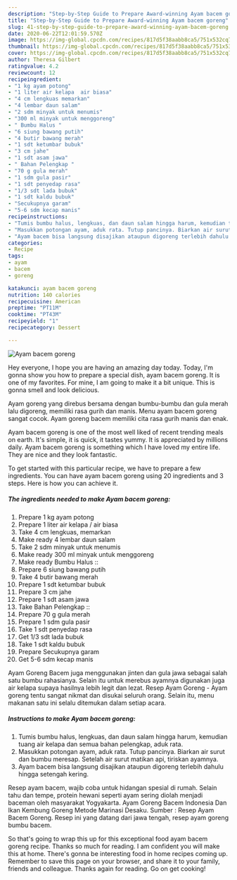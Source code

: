 ```yaml
---
description: "Step-by-Step Guide to Prepare Award-winning Ayam bacem goreng"
title: "Step-by-Step Guide to Prepare Award-winning Ayam bacem goreng"
slug: 41-step-by-step-guide-to-prepare-award-winning-ayam-bacem-goreng
date: 2020-06-22T12:01:59.570Z
image: https://img-global.cpcdn.com/recipes/817d5f38aabb8ca5/751x532cq70/ayam-bacem-goreng-foto-resep-utama.jpg
thumbnail: https://img-global.cpcdn.com/recipes/817d5f38aabb8ca5/751x532cq70/ayam-bacem-goreng-foto-resep-utama.jpg
cover: https://img-global.cpcdn.com/recipes/817d5f38aabb8ca5/751x532cq70/ayam-bacem-goreng-foto-resep-utama.jpg
author: Theresa Gilbert
ratingvalue: 4.2
reviewcount: 12
recipeingredient:
- "1 kg ayam potong"
- "1 liter air kelapa  air biasa"
- "4 cm lengkuas memarkan"
- "4 lembar daun salam"
- "2 sdm minyak untuk menumis"
- "300 ml minyak untuk menggoreng"
- " Bumbu Halus "
- "6 siung bawang putih"
- "4 butir bawang merah"
- "1 sdt ketumbar bubuk"
- "3 cm jahe"
- "1 sdt asam jawa"
- " Bahan Pelengkap "
- "70 g gula merah"
- "1 sdm gula pasir"
- "1 sdt penyedap rasa"
- "1/3 sdt lada bubuk"
- "1 sdt kaldu bubuk"
- "Secukupnya garam"
- "5-6 sdm kecap manis"
recipeinstructions:
- "Tumis bumbu halus, lengkuas, dan daun salam hingga harum, kemudian tuang air kelapa dan semua bahan pelengkap, aduk rata."
- "Masukkan potongan ayam, aduk rata. Tutup pancinya. Biarkan air surut dan bumbu meresap. Setelah air surut matikan api, tiriskan ayamnya."
- "Ayam bacem bisa langsung disajikan ataupun digoreng terlebih dahulu hingga setengah kering."
categories:
- Recipe
tags:
- ayam
- bacem
- goreng

katakunci: ayam bacem goreng 
nutrition: 140 calories
recipecuisine: American
preptime: "PT11M"
cooktime: "PT43M"
recipeyield: "1"
recipecategory: Dessert

---
```



![Ayam bacem goreng](https://img-global.cpcdn.com/recipes/817d5f38aabb8ca5/751x532cq70/ayam-bacem-goreng-foto-resep-utama.jpg)

Hey everyone, I hope you are having an amazing day today. Today, I'm gonna show you how to prepare a special dish, ayam bacem goreng. It is one of my favorites. For mine, I am going to make it a bit unique. This is gonna smell and look delicious.

Ayam goreng yang direbus bersama dengan bumbu-bumbu dan gula merah lalu digoreng, memiliki rasa gurih dan manis. Menu ayam bacem goreng sangat cocok. Ayam goreng bacem memiliki cita rasa gurih manis dan enak.

Ayam bacem goreng is one of the most well liked of recent trending meals on earth. It's simple, it is quick, it tastes yummy. It is appreciated by millions daily. Ayam bacem goreng is something which I have loved my entire life. They are nice and they look fantastic.


To get started with this particular recipe, we have to prepare a few ingredients. You can have ayam bacem goreng using 20 ingredients and 3 steps. Here is how you can achieve it.

<!--inarticleads1-->

##### The ingredients needed to make Ayam bacem goreng:

1. Prepare 1 kg ayam potong
1. Prepare 1 liter air kelapa / air biasa
1. Take 4 cm lengkuas, memarkan
1. Make ready 4 lembar daun salam
1. Take 2 sdm minyak untuk menumis
1. Make ready 300 ml minyak untuk menggoreng
1. Make ready  Bumbu Halus ::
1. Prepare 6 siung bawang putih
1. Take 4 butir bawang merah
1. Prepare 1 sdt ketumbar bubuk
1. Prepare 3 cm jahe
1. Prepare 1 sdt asam jawa
1. Take  Bahan Pelengkap ::
1. Prepare 70 g gula merah
1. Prepare 1 sdm gula pasir
1. Take 1 sdt penyedap rasa
1. Get 1/3 sdt lada bubuk
1. Take 1 sdt kaldu bubuk
1. Prepare Secukupnya garam
1. Get 5-6 sdm kecap manis


Ayam Goreng Bacem juga menggunakan jinten dan gula jawa sebagai salah satu bumbu rahasianya. Selain itu untuk merebus ayamnya digunakan juga air kelapa supaya hasilnya lebih legit dan lezat. Resep Ayam Goreng - Ayam goreng tentu sangat nikmat dan disukai seluruh orang. Selain itu, menu makanan satu ini selalu ditemukan dalam setiap acara. 

<!--inarticleads2-->

##### Instructions to make Ayam bacem goreng:

1. Tumis bumbu halus, lengkuas, dan daun salam hingga harum, kemudian tuang air kelapa dan semua bahan pelengkap, aduk rata.
1. Masukkan potongan ayam, aduk rata. Tutup pancinya. Biarkan air surut dan bumbu meresap. Setelah air surut matikan api, tiriskan ayamnya.
1. Ayam bacem bisa langsung disajikan ataupun digoreng terlebih dahulu hingga setengah kering.


Resep ayam bacem, wajib coba untuk hidangan spesial di rumah. Selain tahu dan tempe, protein hewani seperti ayam sering diolah menjadi baceman oleh masyarakat Yogyakarta. Ayam Goreng Bacem Indonesia Dan Ikan Kembung Goreng Metode Marinasi Desaku. Sumber : Resep Ayam Bacem Goreng. Resep ini yang datang dari jawa tengah, resep ayam goreng bumbu bacem. 

So that's going to wrap this up for this exceptional food ayam bacem goreng recipe. Thanks so much for reading. I am confident you will make this at home. There's gonna be interesting food in home recipes coming up. Remember to save this page on your browser, and share it to your family, friends and colleague. Thanks again for reading. Go on get cooking!
